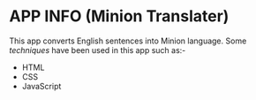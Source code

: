 # APP INFO (Minion Translater)

This app converts English sentences into Minion language. Some _techniques_ have been used in this app such as:-

* HTML
* CSS
* JavaScript